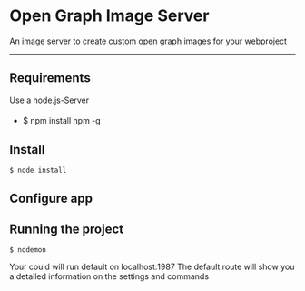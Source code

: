 # Open Graph Image Server

An image server to create custom open graph images for your webproject

---
## Requirements

Use a node.js-Server

- #### 

    $ npm install npm -g

## Install

    $ node install

## Configure app

## Running the project

    $ nodemon

Your could will run default on localhost:1987
The default route will show you a detailed information on the settings and commands